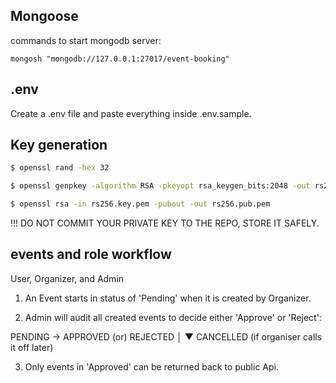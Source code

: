 ## Mongoose
commands to start mongodb server:
```
mongosh "mongodb://127.0.0.1:27017/event-booking"
```

## .env
Create a .env file and paste everything inside .env.sample.

## Key generation
```bash -- For HMAC (HS256): the one this project is using.
$ openssl rand -hex 32
```

```bash -- For RSA key pairs: Future improvement.
$ openssl genpkey -algorithm RSA -pkeyopt rsa_keygen_bits:2048 -out rs256.key.pem

$ openssl rsa -in rs256.key.pem -pubout -out rs256.pub.pem
```
!!! DO NOT COMMIT YOUR PRIVATE KEY TO THE REPO, STORE IT SAFELY.

## events and role workflow
User, Organizer, and Admin

1. An Event starts in status of 'Pending' when it is created by Organizer.

2. Admin will audit all created events to decide either 'Approve' or 'Reject':

PENDING  →  APPROVED  (or)  REJECTED
               │
               ▼
           CANCELLED   (if organiser calls it off later)

3. Only events in 'Approved' can be returned back to public Api.

